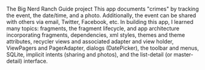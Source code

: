 The Big Nerd Ranch Guide project This app documents "crimes" by tracking the event, the date/time, and a photo. Additionally, the event can be shared with others via email, Twitter, Facebook, etc. In building this app, I learned many topics: fragments, the fragment lifecycle, and app architecture incorporating fragments, dependencies, xml styles, themes and theme attributes, recycler views and associated adapter and view holder, ViewPagers and PagerAdapter, dialogs (DatePicker), the toolbar and menus, SQLite, implicit intents (sharing and photos), and the list-detail (or master-detail) interface.
